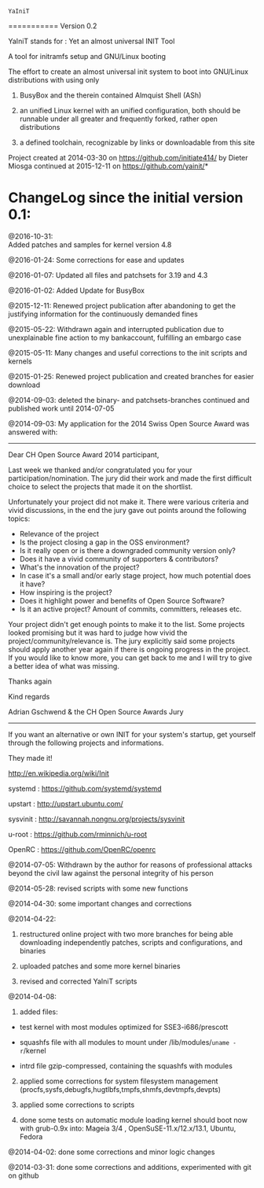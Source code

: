     YaIniT
===========
Version 0.2

YaIniT stands for : Yet an almost universal INIT Tool

A tool for initramfs setup and GNU/Linux booting 

The effort to create an almost universal init system to boot into GNU/Linux
distributions with using only 

1)  BusyBox and the therein contained Almquist Shell (ASh)

2)  an unified Linux kernel with an unified configuration, both should be runnable 
under all greater and frequently forked, rather open distributions

3)  a defined toolchain, recognizable by links or downloadable from this site


Project created at 2014-03-30 on https://github.com/initiate414/
by Dieter Miosga
continued at 2015-12-11 on https://github.com/yainit/*


ChangeLog since the initial version 0.1:
========================================

@2016-10-31:  
Added patches and samples for kernel version 4.8

@2016-01-24: 
Some corrections for ease and updates

@2016-01-07: 
Updated all files and patchsets for 3.19 and 4.3

@2016-01-02: 
Added Update for BusyBox

@2015-12-11: 
Renewed project publication after abandoning to get the justifying
information for the continuously demanded fines

@2015-05-22: 
Withdrawn again and interrupted publication due to unexplainable fine action
to my bankaccount, fulfilling an embargo case

@2015-05-11: 
Many changes and useful corrections to the init scripts and kernels

@2015-01-25: 
Renewed project publication and created branches for easier download

@2014-09-03: 
deleted the binary- and patchsets-branches 
continued and published work until 2014-07-05

@2014-09-03: 
My application for the 2014 Swiss Open Source Award was answered with: 

-------------------------------------------------------------------------

Dear CH Open Source Award 2014 participant,

Last week we thanked and/or congratulated you for your
participation/nomination. The jury did their work and made the first
difficult choice to select the projects that made it on the shortlist.

Unfortunately your project did not make it. There were various criteria
and vivid discussions, in the end the jury gave out points around the
following topics:

* Relevance of the project
* Is the project closing a gap in the OSS environment?
* Is it really open or is there a downgraded community version only?
* Does it have a vivid community of supporters & contributors?
* What's the innovation of the project?
* In case it's a small and/or early stage project, how much potential
does it have?
* How inspiring is the project?
* Does it highlight power and benefits of Open Source Software?
* Is it an active project? Amount of commits, committers, releases etc.

Your project didn't get enough points to make it to the list. Some
projects looked promising but it was hard to judge how vivid the
project/community/relevance is. The jury explicitly said some projects
should apply another year again if there is ongoing progress in the
project. If you would like to know more, you can get back to me and I
will try to give a better idea of what was missing.

Thanks again

Kind regards

Adrian Gschwend & the CH Open Source Awards Jury


----------------------------------------------------------------------------



If you want an alternative or own INIT for your system's startup, 
get yourself through the following projects and informations. 

They made it! 
  
  http://en.wikipedia.org/wiki/Init

  systemd   :  https://github.com/systemd/systemd

  upstart   :  http://upstart.ubuntu.com/

  sysvinit  :  http://savannah.nongnu.org/projects/sysvinit

  u-root    :  https://github.com/rminnich/u-root

  OpenRC    :  https://github.com/OpenRC/openrc


@2014-07-05: 
Withdrawn by the author for reasons of professional attacks 
beyond the civil law against the personal integrity of his person


@2014-05-28: 
revised scripts with some new functions


@2014-04-30: 
some important changes and corrections

@2014-04-22: 

1) restructured online project with two more branches
    for being able downloading independently 
    patches, scripts and configurations, and binaries

2) uploaded patches and some more kernel binaries
      
3) revised and corrected YaIniT scripts
    
@2014-04-08: 

1)  added files: 

   - test kernel with most modules optimized for SSE3-i686/prescott 

   - squashfs file with all modules to mount under /lib/modules/`uname -r`/kernel

   - intrd file gzip-compressed, containing the squashfs with modules

2)  applied some corrections for system filesystem management 
(procfs,sysfs,debugfs,hugtlbfs,tmpfs,shmfs,devtmpfs,devpts)

3)  applied some corrections to scripts

4)  done some tests on automatic module loading
kernel should boot now with grub-0.9x into:
Mageia 3/4 , OpenSuSE-11.x/12.x/13.1, Ubuntu, Fedora

@2014-04-02:
done some corrections and minor logic changes 

@2014-03-31:
done some corrections and additions, experimented with git on github 

